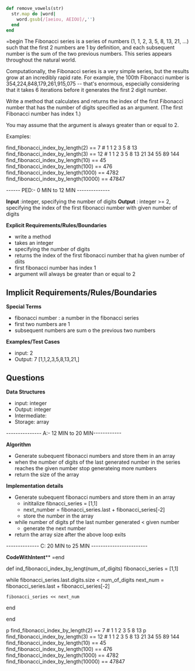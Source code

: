 
```ruby
def remove_vowels(str)
  str.map do |word|
    word.gsub(/[aeiou, AEIOU]/,'')
  end
end
```

=begin
The Fibonacci series is a series of numbers (1, 1, 2, 3, 5, 8, 13, 21, ...) such that the first 2 numbers are 1 by definition, and each subsequent number is the sum of the two previous numbers. This series appears throughout the natural world.

Computationally, the Fibonacci series is a very simple series, but the results grow at an incredibly rapid rate. For example, the 100th Fibonacci number is 354,224,848,179,261,915,075 -- that's enormous, especially considering that it takes 6 iterations before it generates the first 2 digit number.

Write a method that calculates and returns the index of the first Fibonacci number that has the number of digits specified as an argument. (The first Fibonacci number has index 1.)

You may assume that the argument is always greater than or equal to 2.

Examples:

find_fibonacci_index_by_length(2) == 7          # 1 1 2 3 5 8 13
find_fibonacci_index_by_length(3) == 12         # 1 1 2 3 5 8 13 21 34 55 89 144
find_fibonacci_index_by_length(10) == 45
find_fibonacci_index_by_length(100) == 476
find_fibonacci_index_by_length(1000) == 4782
find_fibonacci_index_by_length(10000) == 47847


------ PED:- 0 MIN to 12 MIN --------------


**Input** :integer, specifying the number of digits
**Output** : integer >= 2, specifying the index of the first fibonacci number with given number of digits

**Explicit Requirements/Rules/Boundaries**
- write a method
- takes an integer
- specifying the number of digits
- returns the index of the first fibonacci number that ha given number of diits
- first fibonacci number has index 1
- argument will always be greater than or equal to 2



**Implicit Requirements/Rules/Boundaries**
-


**Special Terms**
- fibonacci number : a number in the fibonacci series
- first two numbers are 1
- subsequent numbers are sum o the previous two numbers


**Examples/Test Cases**
- input: 2
- Output: 7
[1,1,2,3,5,8,13,21,]


**Questions**
-


**Data Structures**
- input: integer
- Output: integer
- Intermediate:
- Storage: array

--------------- A:- 12 MIN to 20 MIN------------

**Algorithm**
- Generate subequent fibonacci numbers and store them in an array
- when the number of digits of the last generated number in the series reaches the given number stop generateing more numbers
- return the size of the array



**Implementation details**
- Generate subequent fibonacci numbers and store them in an array
  - inititalize fibnacci_series = [1,1]
  - next_number = fibonacci_series.last + fibonacci_series[-2]
  - store the number in the array
- while number of digits pf the last number generated < given number
  - generate the next number
- return the array size after the above loop exits


-------------- C: 20 MIN to 25 MIN ------------------------

**CodeWithIntent****
=end

def ind_fibonacci_index_by_lengt(num_of_digits)
  fibonacci_series = [1,1]

  while fibonacci_series.last.digits.size < num_of_digits
    next_num = fibonacci_series.last + fibonacci_series[-2]

    fibonacci_series << next_num
  end

end

p find_fibonacci_index_by_length(2) == 7          # 1 1 2 3 5 8 13
p find_fibonacci_index_by_length(3) == 12         # 1 1 2 3 5 8 13 21 34 55 89 144
find_fibonacci_index_by_length(10) == 45
find_fibonacci_index_by_length(100) == 476
find_fibonacci_index_by_length(1000) == 4782
find_fibonacci_index_by_length(10000) == 47847